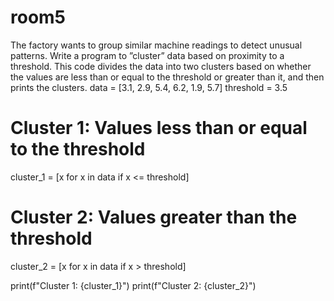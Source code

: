 # room5
The factory wants to group similar machine readings to detect unusual patterns. Write a program to ”cluster” data based on proximity to a threshold.
This code divides the data into two clusters based on whether the values are less than or equal to the threshold or greater than it, and then prints the clusters.
data = [3.1, 2.9, 5.4, 6.2, 1.9, 5.7]
threshold = 3.5

# Cluster 1: Values less than or equal to the threshold
cluster_1 = [x for x in data if x <= threshold]

# Cluster 2: Values greater than the threshold
cluster_2 = [x for x in data if x > threshold]

print(f"Cluster 1: {cluster_1}")
print(f"Cluster 2: {cluster_2}")
